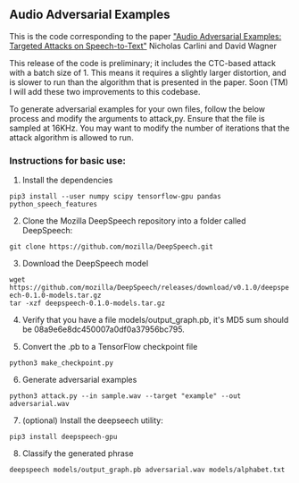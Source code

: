 ## Audio Adversarial Examples

This is the code corresponding to the paper
["Audio Adversarial Examples: Targeted Attacks on Speech-to-Text"](https://arxiv.org/abs/1801.01944)
Nicholas Carlini and David Wagner

This release of the code is preliminary; it includes the CTC-based attack with a
batch size of 1. This means it requires a slightly larger distortion, and is
slower to run than the algorithm that is presented in the paper. Soon (TM) I
will add these two improvements to this codebase.

To generate adversarial examples for your own files, follow the below process
and modify the arguments to attack,py. Ensure that the file is sampled at
16KHz. You may want to modify the number of iterations that the attack algorithm
is allowed to run.


### Instructions for basic use:

1. Install the dependencies

`pip3 install --user numpy scipy tensorflow-gpu pandas python_speech_features`

2. Clone the Mozilla DeepSpeech repository into a folder called DeepSpeech:

`git clone https://github.com/mozilla/DeepSpeech.git`

3. Download the DeepSpeech model

`wget https://github.com/mozilla/DeepSpeech/releases/download/v0.1.0/deepspeech-0.1.0-models.tar.gz`
<br/>
`tar -xzf deepspeech-0.1.0-models.tar.gz`

4. Verify that you have a file models/output_graph.pb, it's MD5 sum should be
08a9e6e8dc450007a0df0a37956bc795.

5. Convert the .pb to a TensorFlow checkpoint file

`python3 make_checkpoint.py`

6. Generate adversarial examples

`python3 attack.py --in sample.wav --target "example" --out adversarial.wav`

7. (optional) Install the deepseech utility:

`pip3 install deepspeech-gpu`

8. Classify the generated phrase

`deepspeech models/output_graph.pb adversarial.wav models/alphabet.txt`
